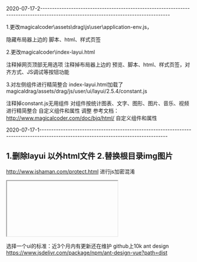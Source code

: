 2020-07-17-2------------------------------------------------------------------------------------------------------------------------------------

1.更改magicalcoder\assets\drag\js\user\application-env.js，

隐藏布局器上边的 脚本、html、样式页签

2.更改magicalcoder\index-layui.html

注释掉网页顶部无用选项
注释掉布局器上边的 预览、脚本、html、样式页签，对齐方式、JS调试等按钮功能


3.对左侧组件进行精简整合
index-layui.html加载了magicaldrag/assets/drag/js/user/ui/layui/2.5.4/constant.js

注释掉constant.js无用组件
对组件按统计图表、文字、图形、图片、音乐、视频进行精简整合
自定义组件和属性 调整 参考文档：http://www.magicalcoder.com/doc/bjq/html/  自定义组件和属性


2020-07-17-1------------------------------------------------------------------------------------------------------------------------------------

1.删除layui 以外html文件
2.替换根目录img图片
-------------------------------------------------------------------------------
http://www.jshaman.com/protect.html 进行js加密混淆
<iframe></iframe>

选择一个ui的标准：近3个月内有更新还在维护 github上10k
ant design
https://www.jsdelivr.com/package/npm/ant-design-vue?path=dist
